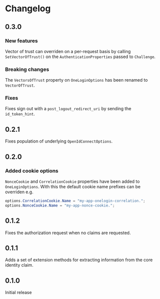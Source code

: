 # Changelog

## 0.3.0

### New features

Vector of trust can overriden on a per-request basis by calling `SetVectorOfTrust()` on the `AuthenticationProperties` passed to `Challenge`.

### Breaking changes

The `VectorsOfTrust` property on `OneLoginOptions` has been renamed to `VectorOfTrust`.

### Fixes

Fixes sign out with a `post_logout_redirect_uri` by sending the `id_token_hint`.


## 0.2.1

Fixes population of underlying `OpenIdConnectOptions`.


## 0.2.0

### Added cookie options

`NonceCookie` and `CorrelationCookie` properties have been added to `OneLoginOptions`. With this the default cookie name prefixes can be overriden e.g.
```cs
options.CorrelationCookie.Name = "my-app-onelogin-correlation.";
options.NonceCookie.Name = "my-app-nonce-cookie.";
```


## 0.1.2

Fixes the authorization request when no claims are requested.

## 0.1.1

Adds a set of extension methods for extracting information from the core identity claim.

## 0.1.0

Initial release
